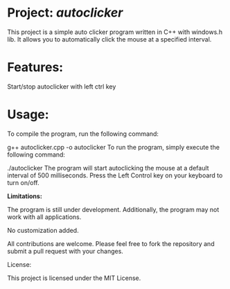 # **Project:** *autoclicker*

This project is a simple auto clicker program written in C++ with windows.h lib. It allows you to automatically click the mouse at a specified interval.

# **Features:**

Start/stop autoclicker with left ctrl key
# **Usage:**

To compile the program, run the following command:

g++ autoclicker.cpp -o autoclicker
To run the program, simply execute the following command:

./autoclicker
The program will start autoclicking the mouse at a default interval of 500 milliseconds. Press the Left Control key on your keyboard to turn on/off.

**Limitations:**

The program is still under development. Additionally, the program may not work with all applications.

No customization added.


All contributions are welcome. Please feel free to fork the repository and submit a pull request with your changes.

License:

This project is licensed under the MIT License.

